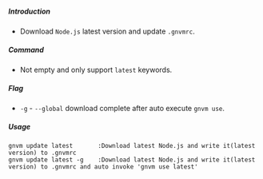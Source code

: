 ##### Introduction
* Download `Node.js` latest version and update `.gnvmrc`.

##### Command
* Not empty and only support `latest` keywords.

##### Flag
* `-g` - `--global` download complete after auto execute `gnvm use`.

##### Usage
```
gnvm update latest       :Download latest Node.js and write it(latest version) to .gnvmrc
gnvm update latest -g    :Download latest Node.js and write it(latest version) to .gnvmrc and auto invoke 'gnvm use latest'
```
